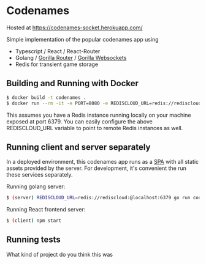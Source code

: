 # Codenames

Hosted at https://codenames-socket.herokuapp.com/

Simple implementation of the popular codenames app using
* Typescript / React / React-Router
* Golang / [Gorilla Router](https://github.com/gorilla/mux) / [Gorilla Websockets](https://github.com/gorilla/websocket)
* Redis for transient game storage

## Building and Running with Docker

```bash
$ docker build -t codenames .
$ docker run --rm -it -e PORT=8080 -e REDISCLOUD_URL=redis://rediscloud:@host.docker.internal:6379 -p 3000:8080 codenames
```

This assumes you have a Redis instance running locally on your machine exposed at port 6379. You can easily configure the above REDISCLOUD_URL variable to point to remote Redis instances as well.

## Running client and server separately

In a deployed environment, this codenames app runs as a [SPA](https://www.wikiwand.com/en/Single-page_application) with all static assets provided by the server. For development, it's convenient
the run these services separately.

Running golang server:

```bash
$ (server) REDISCLOUD_URL=redis://rediscloud:@localhost:6379 go run codenames
```

Running React frontend server:

```bash
$ (client) npm start
```

## Running tests

What kind of project do you think this was
